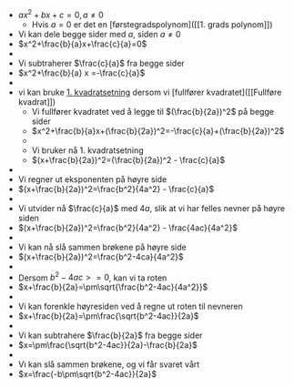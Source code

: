 - $ax^2+bx+c=0, a\neq 0$
	- Hvis $a=0$ er det en [førstegradspolynom]([[1. grads polynom]])
- Vi kan dele begge sider med $a$, siden $a\neq 0$
- $x^2+\frac{b}{a}x+\frac{c}{a}=0$
-
- Vi subtraherer $\frac{c}{a}$ fra begge sider
- $x^2+\frac{b}{a} x =-\frac{c}{a}$
-
- vi kan bruke [1. kvadratsetning](((68b95ed3-c343-40f9-89a9-76bb889a3280))) dersom vi [fullfører kvadratet]([[Fullføre kvadrat]])
	- Vi fullfører kvadratet ved å legge til $(\frac{b}{2a})^2$ på begge sider
	- $x^2+\frac{b}{a}x+(\frac{b}{2a})^2=-\frac{c}{a}+(\frac{b}{2a})^2$
	-
	- Vi bruker nå 1. kvadratsetning
	- $(x+\frac{b}{2a})^2=(\frac{b}{2a})^2 - \frac{c}{a}$
-
- Vi regner ut eksponenten på høyre side
- $(x+\frac{b}{2a})^2=\frac{b^2}{4a^2} - \frac{c}{a}$
-
- Vi utvider nå $\frac{c}{a}$ med $4a$, slik at vi har felles nevner på høyre siden
- $(x+\frac{b}{2a})^2=\frac{b^2}{4a^2} - \frac{4ac}{4a^2}$
-
- Vi kan nå slå sammen brøkene på høyre side
- $(x+\frac{b}{2a})^2=\frac{b^2-4ca}{4a^2}$
-
- Dersom $b^2-4ac >= 0$, kan vi ta roten
- $x+\frac{b}{2a}=\pm\sqrt{\frac{b^2-4ac}{4a^2}}$
-
- Vi kan forenkle høyresiden ved å regne ut roten til nevneren
- $x+\frac{b}{2a}=\pm\frac{\sqrt{b^2-4ac}}{2a}$
-
- Vi kan subtrahere $\frac{b}{2a}$ fra begge sider
- $x=\pm\frac{\sqrt{b^2-4ac}}{2a}-\frac{b}{2a}$
-
- Vi kan slå sammen brøkene, og vi får svaret vårt
- $x=\frac{-b\pm\sqrt{b^2-4ac}}{2a}$
